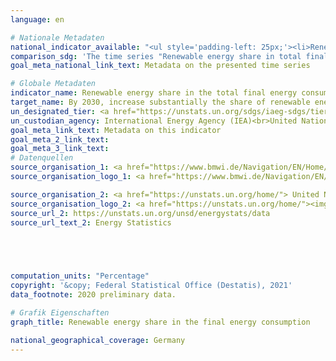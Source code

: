 ```yaml
---
language: en    

# Nationale Metadaten    
national_indicator_available: "<ul style='padding-left: 25px;'><li>Renewable energy share in total final energy consumption</li> <li> Renewable energy share in gross final energy consumption</li></ul>"    
comparison_sdg: 'The time series "Renewable energy share in total final energy consumption" is compliant with the global metadata. The time series "Renewable energy share in gross final energy consumption" provides additional information.'    
goal_meta_national_link_text: Metadata on the presented time series    

# Globale Metadaten    
indicator_name: Renewable energy share in the total final energy consumption    
target_name: By 2030, increase substantially the share of renewable energy in the global energy mix    
un_designated_tier: <a href="https://unstats.un.org/sdgs/iaeg-sdgs/tier-classification/" title="Click here for more information on the UN tier classification."  target="_blank">Tier I</a>    
un_custodian_agency: International Energy Agency (IEA)<br>United Nations Statistics Division (UNSD)<br>United Nations' inter-agency mechanism on energy (UN Energy)<br>International Renewable Energy Agency (IRENA)    
goal_meta_link_text: Metadata on this indicator    
goal_meta_2_link_text:     
goal_meta_3_link_text:         
# Datenquellen
source_organisation_1: <a href="https://www.bmwi.de/Navigation/EN/Home/home.html"> Federal Ministry for Economic Affairs and Energy </a>
source_organisation_logo_1: <a href="https://www.bmwi.de/Navigation/EN/Home/home.html"><img src="https://g205sdgs.github.io/sdg-indicators/public/OrgImgEn/bmwi.png" alt="Logo bmwi" style="height:60px; width:148px"/></a>

source_organisation_2: <a href="https://unstats.un.org/home/"> United Nations Statistics Division (UNSD) </a>
source_organisation_logo_2: <a href="https://unstats.un.org/home/"><img src="https://g205sdgs.github.io/sdg-indicators/public/OrgImgEn/unsd.png" alt="Logo unsd" style="height:60px; width:148px"/></a>
source_url_2: https://unstats.un.org/unsd/energystats/data
source_url_text_2: Energy Statistics




    
computation_units: "Percentage"    
copyright: '&copy; Federal Statistical Office (Destatis), 2021'    
data_footnote: 2020 preliminary data.    

# Grafik Eigenschaften    
graph_title: Renewable energy share in the final energy consumption    

national_geographical_coverage: Germany    
---
```


<span></span>
